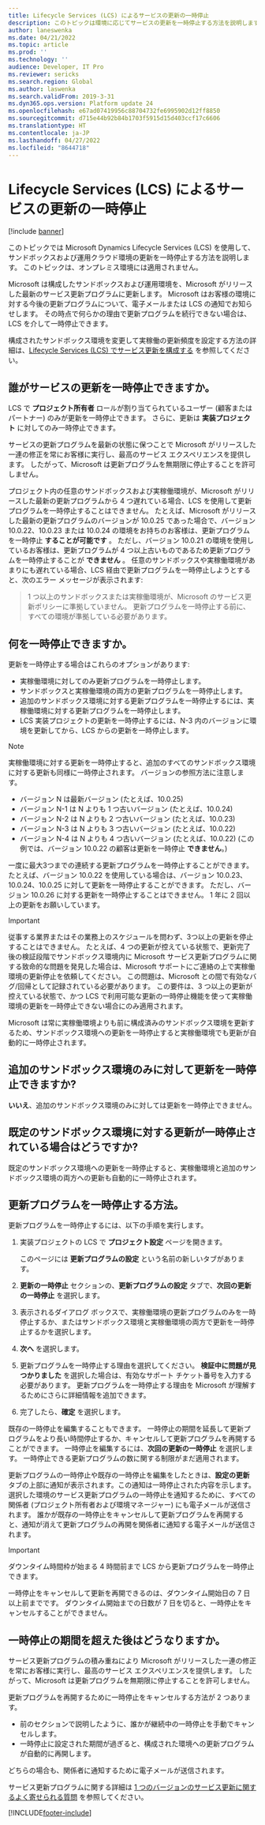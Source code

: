 ```yaml
---
title: Lifecycle Services (LCS) によるサービスの更新の一時停止
description: このトピックは環境に応じてサービスの更新を一時停止する方法を説明します。
author: laneswenka
ms.date: 04/21/2022
ms.topic: article
ms.prod: ''
ms.technology: ''
audience: Developer, IT Pro
ms.reviewer: sericks
ms.search.region: Global
ms.author: laswenka
ms.search.validFrom: 2019-3-31
ms.dyn365.ops.version: Platform update 24
ms.openlocfilehash: e67ad07419956c88704732fe6995902d12ff8850
ms.sourcegitcommit: d715e44b92b84b1703f5915d15d403ccf17c6606
ms.translationtype: HT
ms.contentlocale: ja-JP
ms.lasthandoff: 04/27/2022
ms.locfileid: "8644718"
---
```

# <a name="pause-service-updates-through-lifecycle-services-lcs"></a>Lifecycle Services (LCS) によるサービスの更新の一時停止

[!include [banner](../includes/banner.md)]

このトピックでは Microsoft Dynamics Lifecycle Services (LCS) を使用して、サンドボックスおよび運用クラウド環境の更新を一時停止する方法を説明します。 このトピックは、オンプレミス環境には適用されません。

Microsoft は構成したサンドボックスおよび運用環境を、Microsoft がリリースした最新のサービス更新プログラムに更新します。 Microsoft はお客様の環境に対する今後の更新プログラムについて、電子メールまたは LCS の通知でお知らせします。 その時点で何らかの理由で更新プログラムを続行できない場合は、LCS を介して一時停止できます。

構成されたサンドボックス環境を変更して実稼働の更新頻度を設定する方法の詳細は、[Lifecycle Services (LCS) でサービス更新を構成する](configure-service-updates.md) を参照してください。

## <a name="who-can-pause-service-updates"></a>誰がサービスの更新を一時停止できますか。

LCS で **プロジェクト所有者** ロールが割り当てられているユーザー (顧客またはパートナー) のみが更新を一時停止できます。 さらに、更新は **実装プロジェクト** に対してのみ一時停止できます。

サービスの更新プログラムを最新の状態に保つことで Microsoft がリリースした一連の修正を常にお客様に実行し、最高のサービス エクスペリエンスを提供します。 したがって、Microsoft は更新プログラムを無期限に停止することを許可しません。

プロジェクト内の任意のサンドボックスおよび実稼働環境が、Microsoft がリリースした最新の更新プログラムから 4 つ遅れている場合、LCS を使用して更新プログラムを一時停止することはできません。 たとえば、Microsoft がリリースした最新の更新プログラムのバージョンが 10.0.25 であった場合で、バージョン 10.0.22、10.0.23 または 10.0.24 の環境をお持ちのお客様は、更新プログラムを一時停止 **することが可能です** 。 ただし、バージョン 10.0.21 の環境を使用しているお客様は、更新プログラムが 4 つ以上古いものであるため更新プログラムを一時停止することが **できません** 。 任意のサンドボックスや実稼働環境があまりにも遅れている場合、LCS 経由で更新プログラムを一時停止しようとすると、次のエラー メッセージが表示されます: 

> 1 つ以上のサンドボックスまたは実稼働環境が、Microsoft のサービス更新ポリシーに準拠していません。 更新プログラムを一時停止する前に、すべての環境が準拠している必要があります。

## <a name="what-can-i-pause"></a>何を一時停止できますか。

更新を一時停止する場合はこれらのオプションがあります:

- 実稼働環境に対してのみ更新プログラムを一時停止します。
- サンドボックスと実稼働環境の両方の更新プログラムを一時停止します。
- 追加のサンドボックス環境に対する更新プログラムを一時停止するには、実稼働環境に対する更新プログラムを一時停止します。
- LCS 実装プロジェクトの更新を一時停止するには、N-3 内のバージョンに環境を更新してから、LCS からの更新を一時停止します。 

> [!NOTE]
> 実稼働環境に対する更新を一時停止すると、追加のすべてのサンドボックス環境に対する更新も同様に一時停止されます。 バージョンの参照方法に注意します。
> 
> - バージョン N は最新バージョン (たとえば、10.0.25)
> - バージョン N-1 は N よりも 1 つ古いバージョン (たとえば、10.0.24)
> - バージョン N-2 は N よりも 2 つ古いバージョン (たとえば、10.0.23)
> - バージョン N-3 は N よりも 3 つ古いバージョン (たとえば、10.0.22)
> - バージョン N-4 は N よりも 4 つ古いバージョン (たとえば、10.0.22) (この例では、バージョン 10.0.22 の顧客は更新を一時停止 **できません**。)

一度に最大3つまでの連続する更新プログラムを一時停止することができます。 たとえば、バージョン 10.0.22 を使用している場合は、バージョン 10.0.23、10.0.24、10.0.25 に対して更新を一時停止することができます。 ただし、バージョン 10.0.26 に対する更新を一時停止することはできません。 1 年に 2 回以上の更新をお願いしています。

> [!IMPORTANT]
> 従事する業界またはその業務上のスケジュールを問わず、3つ以上の更新を停止することはできません。 たとえば、4 つの更新が控えている状態で、更新完了後の検証段階でサンドボックス環境内に Microsoft サービス更新プログラムに関する致命的な問題を発見した場合は、Microsoft サポートにご連絡の上で実稼働環境の更新停止を依頼してください。 この問題は、Microsoft との間で有効なバグ/回帰として記録されている必要があります。 この要件は、3 つ以上の更新が控えている状態で、かつ LCS で利用可能な更新の一時停止機能を使って実稼働環境の更新を一時停止できない場合にのみ適用されます。
>
> Microsoft は常に実稼働環境よりも前に構成済みのサンドボックス環境を更新するため、サンドボックス環境への更新を一時停止すると実稼働環境でも更新が自動的に一時停止されます。

## <a name="can-i-pause-updates-to-my-additional-sandbox-environments-only"></a>追加のサンドボックス環境のみに対して更新を一時停止できますか?
 
**いいえ**、追加のサンドボックス環境のみに対しては更新を一時停止できません。

## <a name="what-if-the-update-to-the-default-sandbox-environment-is-paused"></a>既定のサンドボックス環境に対する更新が一時停止されている場合はどうですか? 

既定のサンドボックス環境への更新を一時停止すると、実稼働環境と追加のサンドボックス環境の両方への更新も自動的に一時停止されます。 

## <a name="how-do-i-pause-updates"></a>更新プログラムを一時停止する方法。

更新プログラムを一時停止するには、以下の手順を実行します。

1. 実装プロジェクトの LCS で **プロジェクト設定** ページを開きます。

    このページには **更新プログラムの設定** という名前の新しいタブがあります。

2. **更新の一時停止** セクションの、**更新プログラムの設定** タブで、**次回の更新の一時停止** を選択します。
3. 表示されるダイアログ ボックスで、実稼働環境の更新プログラムのみを一時停止するか、またはサンドボックス環境と実稼働環境の両方で更新を一時停止するかを選択します。
4. **次へ** を選択します。
5. 更新プログラムを一時停止する理由を選択してください。 **検証中に問題が見つかりました** を選択した場合は、有効なサポート チケット番号を入力する必要があります。 更新プログラムを一時停止する理由を Microsoft が理解するためにさらに詳細情報を追加できます。
6. 完了したら、**確定** を選択します。

既存の一時停止を編集することもできます。 一時停止の期間を延長して更新プログラムをより長い時間停止するか、キャンセルして更新プログラムを再開することができます。 一時停止を編集するには、**次回の更新の一時停止** を選択します。 一時停止できる更新プログラムの数に関する制限がまだ適用されます。

更新プログラムの一時停止や既存の一時停止を編集をしたときは、**設定の更新** タブの上部に通知が表示されます。この通知は一時停止された内容を示します。 選択した環境のサービス更新プログラムの一時停止を通知するために、すべての関係者 (プロジェクト所有者および環境マネージャー) にも電子メールが送信されます。 誰かが既存の一時停止をキャンセルして更新プログラムを再開すると、通知が消えて更新プログラムの再開を関係者に通知する電子メールが送信されます。

> [!IMPORTANT]
> ダウンタイム時間枠が始まる 4 時間前まで LCS から更新プログラムを一時停止できます。
>
> 一時停止をキャンセルして更新を再開できるのは、ダウンタイム開始日の 7 日以上前までです。 ダウンタイム開始までの日数が 7 日を切ると、一時停止をキャンセルすることができません。

## <a name="what-happens-after-the-pause-duration-expires"></a>一時停止の期間を超えた後はどうなりますか。

サービス更新プログラムの積み重ねにより Microsoft がリリースした一連の修正を常にお客様に実行し、最高のサービス エクスペリエンスを提供します。 したがって、Microsoft は更新プログラムを無期限に停止することを許可しません。

更新プログラムを再開するために一時停止をキャンセルする方法が 2 つあります。

- 前のセクションで説明したように、誰かが継続中の一時停止を手動でキャンセルします。
- 一時停止に設定された期間が過ぎると、構成された環境への更新プログラムが自動的に再開します。

どちらの場合も、関係者に通知するために電子メールが送信されます。

サービス更新プログラムに関する詳細は [1 つのバージョンのサービス更新に関するよく寄せられる質問](../../../fin-ops-core/fin-ops/get-started/one-version.md) を参照してください。

[!INCLUDE[footer-include](../../../includes/footer-banner.md)]
